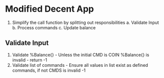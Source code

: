 # Modified Decent App 

1. Simplify the call function by splitting out responsibilities
    a. Validate Input
    b. Process commands
    c. Update balance

## Validate Input

1. Validate %Balance{} - Unless the initial CMD is COIN %Balance{} is invalid - return -1
2. Validate list of commands - Ensure all values in list exist as defined commands, if not CMDS is invalid -1

    
